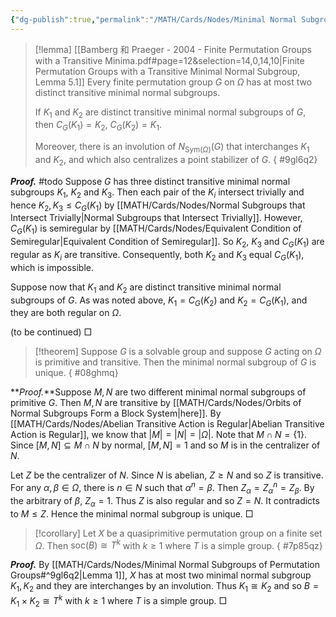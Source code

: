 ```yaml
---
{"dg-publish":true,"permalink":"/MATH/Cards/Nodes/Minimal Normal Subgroups of Permutation Groups/","dgPassFrontmatter":true}
---
```



> [!lemma] [[Bamberg 和 Praeger - 2004 - Finite Permutation Groups with a Transitive Minima.pdf#page=12&selection=14,0,14,10|Finite Permutation Groups with a Transitive Minimal Normal Subgroup, Lemma 5.1]]
> Every finite permutation group $G$ on $\Omega$ has at most two distinct transitive minimal normal subgroups. 
> 
> If $K_1$ and $K_2$ are distinct transitive minimal normal subgroups of $G$, then $C_G(K_1)=K_2$, $C_G(K_2)=K_1$. 
> 
> Moreover, there is an involution of $N_{\mathrm{Sym}(\Omega)}(G)$ that interchanges $K_1$ and $K_2$, and which also centralizes a point stabilizer of $G$.
{ #9gl6q2}


**_Proof._**
#todo Suppose $G$ has three distinct transitive minimal normal subgroups $K_1$, $K_2$ and $K_3$. Then each pair of the $K_i$ intersect trivially and hence $K_2,K_3\leqslant C_G(K_1)$ by [[MATH/Cards/Nodes/Normal Subgroups that Intersect Trivially\|Normal Subgroups that Intersect Trivially]]. However, $C_G(K_1)$ is semiregular by [[MATH/Cards/Nodes/Equivalent Condition of Semiregular\|Equivalent Condition of Semiregular]]. So $K_2$, $K_3$ and $C_G(K_1)$ are regular as $K_i$ are transitive. Consequently, both $K_2$ and $K_3$ equal $C_G(K_1)$, which is impossible.

Suppose now that $K_1$ and $K_2$ are distinct transitive minimal normal subgroups of $G$. As was noted above, $K_1=C_G(K_2)$ and $K_2=C_G(K_1)$, and they are both regular on $\Omega$. 

(to be continued)
□


> [!theorem]
> Suppose $G$ is a solvable group and suppose $G$ acting on $\Omega$ is primitive and transitive. Then the minimal normal subgroup of $G$ is unique.
{ #08ghmq}


**_Proof._**Suppose $M,N$ are two different minimal normal subgroups of primitive $G$. Then $M,N$ are transitive by [[MATH/Cards/Nodes/Orbits of Normal Subgroups Form a Block System\|here]]. By [[MATH/Cards/Nodes/Abelian Transitive Action is Regular\|Abelian Transitive Action is Regular]], we know that $|M|=|N|=|\Omega|$. Note that $M\cap N=\{1\}$. Since $[M,N]\subseteq M\cap N$ by normal, $[M,N]=1$ and so $M$ is in the centralizer of $N$. 

Let $Z$ be the centralizer of $N$. Since $N$ is abelian, $Z\geq N$ and so $Z$ is transitive. For any $\alpha,\beta\in\Omega$, there is $n\in N$ such that $\alpha^n=\beta$. Then $Z_\alpha=Z_\alpha^n=Z_\beta$. By the arbitrary of $\beta$, $Z_\alpha=1$. Thus $Z$ is also regular and so $Z=N$. It contradicts to $M\leq Z$. Hence the minimal normal subgroup is unique.
□





> [!corollary]
> Let $X$ be a quasiprimitive permutation group on a finite set $\Omega$. Then $\mathrm{soc}(B)\cong T^k$ with $k\geq 1$ where $T$ is a simple group. 
{ #7p85qz}


**_Proof._**
By [[MATH/Cards/Nodes/Minimal Normal Subgroups of Permutation Groups#^9gl6q2\|Lemma 1]], $X$ has at most two minimal normal subgroup $K_1,K_2$ and they are interchanges by an involution. Thus $K_1\cong K_2$ and so $B=K_1\times K_2\cong T^k$ with $k\geq 1$ where $T$ is a simple group.
□
